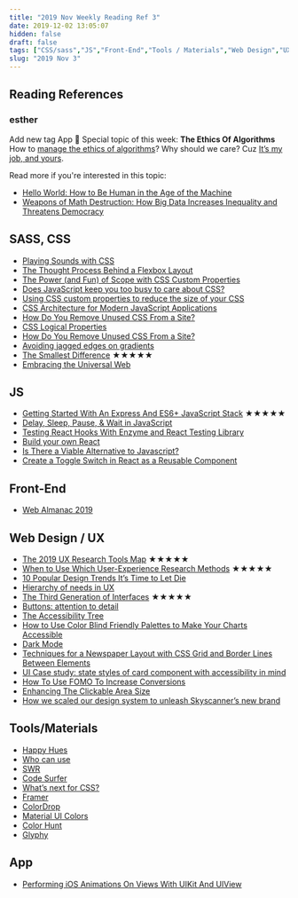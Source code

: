 ```yaml
---
title: "2019 Nov Weekly Reading Ref 3"
date: 2019-12-02 13:05:07
hidden: false
draft: false
tags: ["CSS/sass","JS","Front-End","Tools / Materials","Web Design","UX / UI","App"]
slug: "2019 Nov 3"
---
```

## Reading References
### esther
Add new tag App 🎉
Special topic of this week: **The Ethics Of Algorithms**
How to [manage the ethics of algorithms](https://www.forbes.com/sites/insights-intelai/2019/03/27/managing-the-ethics-of-algorithms/)?
Why should we care?
Cuz [It’s my job, and yours](https://css-tricks.com/its-my-job-and-yours/).

Read more if you're interested in this topic:
 - [Hello World: How to Be Human in the Age of the Machine](https://g.co/kgs/f6ciDs)
 - [Weapons of Math Destruction: How Big Data Increases Inequality and Threatens Democracy](https://g.co/kgs/f58D26)

<!--more-->

## SASS, CSS
 - [Playing Sounds with CSS](https://css-tricks.com/playing-sounds-with-css/)
 - [The Thought Process Behind a Flexbox Layout](https://css-tricks.com/the-thought-process-behind-a-flexbox-layout/)
 - [The Power (and Fun) of Scope with CSS Custom Properties](https://css-tricks.com/the-power-and-fun-of-scope-with-css-custom-properties/)
 - [Does JavaScript keep you too busy to care about CSS?](https://pawelgrzybek.com/does-javascript-keep-you-too-busy-to-care-about-css-here-are-recent-features-you-want-to-know-about/)
 - [Using CSS custom properties to reduce the size of your CSS](https://codyhouse.co/blog/post/using-css-custom-properties-to-reduce-the-size-of-your-css)
 - [CSS Architecture for Modern JavaScript Applications](https://www.madebymike.com.au/writing/css-architecture-for-modern-web-applications)
 - [How Do You Remove Unused CSS From a Site?](https://css-tricks.com/how-do-you-remove-unused-css-from-a-site)
 - [CSS Logical Properties](https://adrianroselli.com/2019/11/css-logical-properties.html)
 - [How Do You Remove Unused CSS From a Site?](https://css-tricks.com/how-do-you-remove-unused-css-from-a-site/)
 - [Avoiding jagged edges on gradients](https://medium.com/pixel-and-ink/avoiding-jagged-edges-on-gradients-f485cc7401f5)
 - [The Smallest Difference](https://www.robinrendle.com/notes/the-smallest-difference.html) ★★★★★
 - [Embracing the Universal Web](https://css-tricks.com/embracing-the-universal-web/)

## JS
 - [Getting Started With An Express And ES6+ JavaScript Stack](https://www.smashingmagazine.com/2019/11/express-es6-javascript-stack-mongodb-mongoose-servers/) ★★★★★
 - [Delay, Sleep, Pause, & Wait in JavaScript](https://www.sitepoint.com/delay-sleep-pause-wait/)
 - [Testing React Hooks With Enzyme and React Testing Library](https://css-tricks.com/testing-react-hooks-with-enzyme-and-react-testing-library/)
 - [Build your own React](https://pomb.us/build-your-own-react/)
 - [Is There a Viable Alternative to Javascript? ](https://www.webdesignerdepot.com/2019/11/is-there-a-viable-alternative-to-javascript/)
 - [Create a Toggle Switch in React as a Reusable Component](https://www.sitepoint.com/react-toggle-switch-reusable-component/)

## Front-End
 - [Web Almanac 2019](https://almanac.httparchive.org/en/2019/)

## Web Design / UX
 - [The 2019 UX Research Tools Map](https://www.userinterviews.com/blog/the-2019-ux-research-tools-map) ★★★★★
 - [When to Use Which User-Experience Research Methods](https://www.nngroup.com/articles/which-ux-research-methods/) ★★★★★
 - [10 Popular Design Trends It’s Time to Let Die](https://www.webdesignerdepot.com/2019/11/10-outdated-web-design-trends/)
 - [Hierarchy of needs in UX](https://medium.com/p/54a969db6498/responses/show)
 - [The Third Generation of Interfaces](https://www.interfaces3.com/) ★★★★★
 - [Buttons: attention to detail](https://uxdesign.cc/buttons-attention-to-detail-7d1a4ed3b7f4)
 - [The Accessibility Tree](https://blog.benmyers.dev/accessibility-tree/)
 - [How to Use Color Blind Friendly Palettes to Make Your Charts Accessible](https://venngage.com/blog/color-blind-friendly-palette/)
 - [Dark Mode](https://varun.ca/dark-mode/)
 - [Techniques for a Newspaper Layout with CSS Grid and Border Lines Between Elements](https://css-tricks.com/techniques-for-a-newspaper-layout-with-css-grid-and-border-lines-between-elements/)
 - [UI Case study: state styles of card component with accessibility in mind](https://blog.prototypr.io/ui-case-study-state-styles-of-card-component-with-accessibility-in-mind-2f30137c6108)
 - [How To Use FOMO To Increase Conversions](https://www.smashingmagazine.com/2019/11/fomo-increase-conversions/)
 - [Enhancing The Clickable Area Size](https://ishadeed.com/article/clickable-area)
 - [How we scaled our design system to unleash Skyscanner’s new brand](https://medium.com/@SkyscannerEng/how-we-scaled-our-design-system-to-unleash-skyscanners-new-brand-845a1f501b0b)

## Tools/Materials
 - [Happy Hues](https://www.happyhues.co/)
 - [Who can use](https://whocanuse.com/)
 - [SWR](https://swr.now.sh/)
 - [Code Surfer](https://github.com/pomber/code-surfer)
 - [What’s next for CSS?](https://cssdb.org/)
 - [Framer](https://www.framer.com/web/)
 - [ColorDrop](https://www.colordrop.io/)
 - [Material UI Colors](http://materialuicolors.co/)
 - [Color Hunt](https://colorhunt.co/)
 - [Glyphy](https://www.glyphy.io/)

## App
 - [Performing iOS Animations On Views With UIKit And UIView](https://www.smashingmagazine.com/2019/11/performing-ios-animations-views-uikit-uiview/)